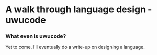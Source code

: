 # A walk through language design - uwucode

### What even is uwucode?

Yet to come. I'll eventually do a write-up on designing a language.
